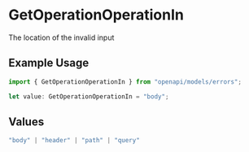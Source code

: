 # GetOperationOperationIn

The location of the invalid input

## Example Usage

```typescript
import { GetOperationOperationIn } from "openapi/models/errors";

let value: GetOperationOperationIn = "body";
```

## Values

```typescript
"body" | "header" | "path" | "query"
```